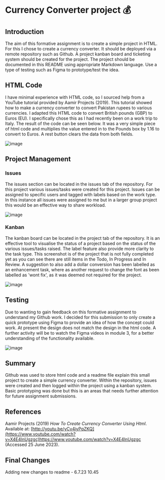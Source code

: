 # Currency Converter project 💰

## Introduction
The aim of this formative assignment is to create a simple project in HTML. For this I chose to create a currency converter.
It should be deployed via a remote repository such as Github. A project kanban board and ticketing system should be created for the project.
The project should be documented in this README using appropriate Markdown language. Use a type of testing such as Figma to prototype/test the idea.

## HTML Code
I have minimal experience with HTML code, so I sourced help from a YouTube tutorial provided by Aamir Projects (2019). This tutorial showed how to make a currency converter to convert Pakistan rupees to various currencies. I adapted this HTML code to convert British pounds (GBP) to Euros (EU). I specifically chose this as I had recently been on a work trip to Italy. The result of the code can be seen below. It was a very simple piece of html code and multiplies the value entered in to the Pounds box by 1.16 to convert to Euros. A rest button clears the data from both fields.

![image](https://github.com/spofford999/Data_Science_Course/assets/127874678/e95de2fc-fab6-4fd7-ae3e-fad140304424)

## Project Management

### Issues
The issues section can be located in the issues tab of the repository. For this project various issues/tasks were created for this project. Issues can be assigned to specific users and tagged with labels based on the work type. In this instance all issues were assigned to me but in a larger group project this would be an effective way to share workload.

![image](https://github.com/spofford999/Data_Science_Course/assets/127874678/2ebb09ed-e0ad-404c-aebb-ac7084aa67db)

### Kanban
The kanban board can be located in the project tab of the repository. It is an effective tool to visualise the status of a project based on the status of the various issues/tasks raised. The label feature also provide more clarity to the task type. This screenshot is of the project that is not fully completed yet as you can see there are still items in the Todo, In Progress and In Review. A suggestion to also add a dollar conversion has been labelled as an enhancement task, where as another request to change the font as been labelled as 'wont fix', as it was deemed not required for the project.

![image](https://github.com/spofford999/Data_Science_Course/assets/127874678/8aa5ff39-0cfa-44c4-8fda-6606aa37c3fd)

## Testing
Due to wanting to gain feedback on this formative assignment to understand my Github work. I decided for this submission to only create a quick prototype using Figma to provide an idea of how the concept could work. At present the design does not match the design in the html code. A further activity will be to watch the Figma videos in module 3, for a better understanding of the functionality available.

![image](https://github.com/spofford999/Data_Science_Course/assets/127874678/6c439bb1-4620-41a6-964f-7bc17cb7ebb6)

## Summary
Github was used to store html code and a readme file explain this small project to create a simple currency converter. Within the repository, issues were created and then logged within the project using a kanban system. Basic prototyping was done but this is an areas that needs further attention for future assignment submissions.

## References
Aamir Projects (2019) *How To Create Currency Converter Using Html*. Available at: [http://youtu.be/yCv4iyPqZKQ](https://www.youtube.com/watch?v=X4E4lnUgzgc)https://www.youtube.com/watch?v=X4E4lnUgzgc (Accessed 25 June 2023).

## Final Changes
Adding new changes to readme - 6.7.23 10.45